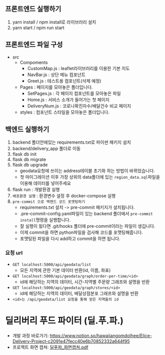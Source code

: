 ## 프론트엔드 실행하기
1. yarn install / npm install로 라이브러리 설치
2. yarn start / npm run start

## 프론트엔드 파일 구성
- src
    - Compoments
        - CustomMap.js : leaflet라이브러리를 이용한 기본 지도
        - NavBar.js : 상단 메뉴 컴포넌트
        - Greet.js : 테스트용 컴포넌트(삭제 예정)
    - Pages : 페이지를 모아놓은 폴더입니다.
        - SetPages.js : 각 페이지 컴포넌트를 모아놓은 파일
        - Home.js : 서비스 소개가 들어가는 첫 페이지
        - DeliveryNum.js : 코로나확진자수/배달건수 비교 페이지
    - styles : 컴포넌트 스타일을 모아놓은 폴더입니다.

## 백엔드 실행하기
1. backend 폴더안에있는 requirements.txt로 파이썬 패키지 설치
2. backend/delivery_app 폴더로 이동
3. flask db init
4. flask db migrate
5. flask db upgrade
    - geodata요청에 쓰이는 address테이블 초기화 하는 방법이 바뀌었습니다.
    - 첫 마이그레이션 이후 가장 상위의 data폴더에 있는 `region_data.sql`파일을 이용해 데이터를 넣어주세요
6. flask run : 개발환경 실행
7. `배포환경 실행` : 환경변수 설정 후 docker-compose 실행
8. `pre-commit 으로 백엔드 코드 포맷팅하기`
    - requirements.txt 설치 -> pre-commit 패키지가 설치됩니다.
    - .pre-commit-config.yaml파일이 있는 backend 폴더에서 `pre-commit install`명령을 실행합니다.
    - 잘 실행이 됬다면 .git/hooks 폴더에 pre-commit이라는 파일이 생깁니다.
    - 이제 commit을 하면 python파일을 검사해 코드를 포맷팅해줍니다.
    - 포맷팅된 파일을 다시 add하고 commit을 하면 됩니다.

### 요청 url
- `GET localhost:5000/api/geodata/list`
    - 모든 지역에 관한 기본 데이터 반환(id, 이름, 좌표)
- `GET localhost:5000/api/geodata/graph/order-per-time/<id>`
    - id에 해당하는 지역의 데이터, 시간-지역별 주문량 그래프와 설명을 반환
- `GET localhost:5000/api/geodata/graph/stores/<id>`
    - id에 해당하는 지역의 데이터, 배달상점분포 그래프와 설명을 반환
- `<id>는 /api/geodata/list 요청을 통해 얻은 지역들의 id`


# 딜리버리 푸드 파이터 (딜.푸.파.)
- 개발 과정 바로가기: https://www.notion.so/hawaiiangomdolhee/Elice-Delivery-Project-c2091e47fecc40e6b70852332a644f95
- 프로젝트 화면 캡쳐: [딜푸파_화면캡쳐.pdf](https://github.com/rhdfydrlal06/Delivery-Project/files/7539168/_.pdf)

